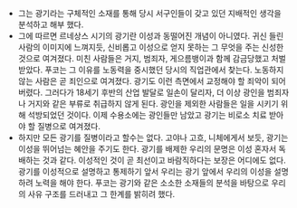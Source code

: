 - 그는 광기라는 구체적인 소재를 통해 당시 서구인들이 갖고 있던 지배적인 생각을 분석하고 해부 했다.
- 그에 따르면 르네상스 시기의 광기란 이성과 동떨어진 개념이 아니였다. 귀신 들린 사람의 이미지에 느껴지듯, 신비롭고 이성으로 얻지 못하는 그 무엇을 주는 신성한 것으로 여겨졌다. 미친 사람들은 거지, 범죄자, 게으름뱅이과 함께 감금당했고 처벌받았다. 푸코는 그 이유를 노동력을 중시했던 당시의 직업관에서 찾는다. 노동하지 않는 사람은 곧 죄인으로 여겨졌다. 광기도 이런 측면에서 교정해야 할 죄악이 되어 버렸다. 그러다가 18세기 후반의 산업 발달로 일손이 달리자, 더 이상 광인을 범죄자나 거지와 같은 부류로 취급하지 않게 된다. 광인을 제외한 사람들은 일을 시키기 위해 석방되었던 것이다. 이제 수용소에는 광인들만 남았고 광기는 비로소 치료 받아야 할 질병으로 여겨졌다.
- 하지만 모든 광기를 질병이라고 할수는 없다. 고야나 고흐, 니체에게서 보듯, 광기는 이성을 뛰어넘는 혜안을 주기도 한다. 광기를 배제한 우리의 문명은 이성 혼자서 독배하는 것과 같다. 이성적인 것이 곧 최선이고 바람직하다는 보장은 어디에도 없다. 광기를 이성적으로 설명하고 통제하기 앞서 우리는 광기 앞에서 우리의 이성을 설명하려 노력을 해야 한다. 푸코는 광기와 같은 소소한 소재들의 분석을 바탕으로 우리의 사유 구조를 드러내고 그 한계를 밝히려 했다.
